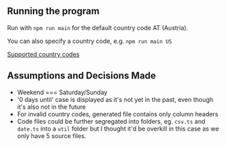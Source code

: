 ## Running the program

Run with `npm run main` for the default country code AT (Austria).

You can also specify a country code, e.g. `npm run main US`

[Supported country codes](https://date.nager.at/Country)

## Assumptions and Decisions Made

- Weekend === Saturday/Sunday
- '0 days until' case is displayed as it's not yet in the past, even though it's also not in the future
- For invalid country codes, generated file contains only column headers
- Code files could be further segregated into folders, eg. `csv.ts` and `date.ts` into a `util` folder but I thought it'd be overkill in this case as we only have 5 source files.

